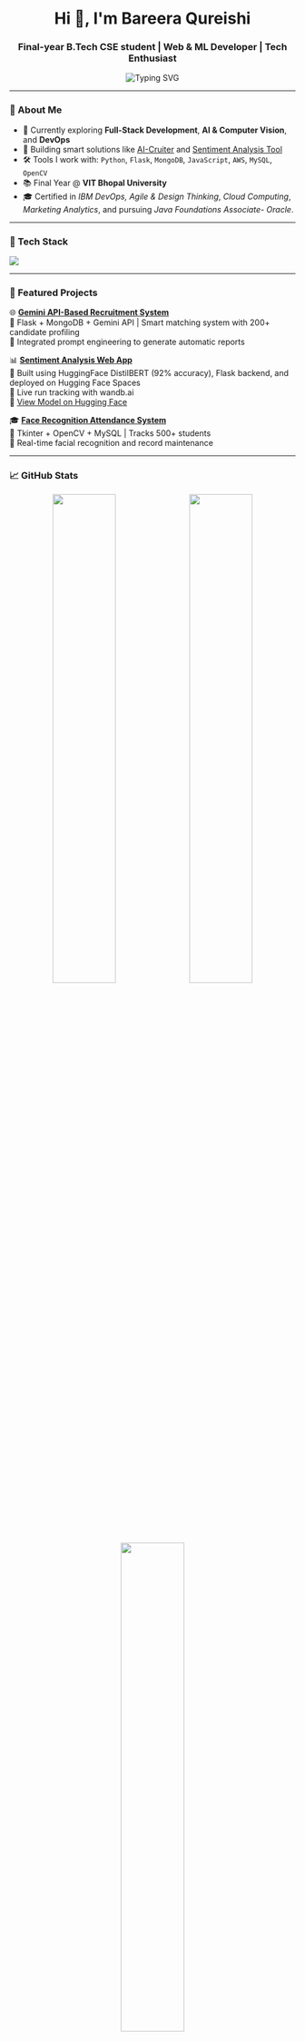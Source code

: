 <h1 align="center">Hi 👋, I'm Bareera Qureishi</h1>
<h3 align="center">Final-year B.Tech CSE student | Web & ML Developer | Tech Enthusiast</h3>

<p align="center">
  <img src="https://readme-typing-svg.herokuapp.com?font=Fira+Code&size=18&pause=1000&color=F76D57&center=true&vCenter=true&width=435&lines=Crafting+AI-Powered+Web+Apps;Loves+Python%2C+Flask+%26+Cloud;Open+Source+Contributor+%7C+Forever+Learning" alt="Typing SVG" />
</p>

---

### 🔎 About Me

- 🌱 Currently exploring **Full-Stack Development**, **AI & Computer Vision**, and **DevOps**
- 🧠 Building smart solutions like [AI-Cruiter](https://github.com/Bareeraq/AI-cruiter) and [Sentiment Analysis Tool](https://github.com/Bareeraq/sentiment-analysis-tool)
- 🛠️ Tools I work with: `Python`, `Flask`, `MongoDB`, `JavaScript`, `AWS`, `MySQL`, `OpenCV`
- 📚 Final Year @ **VIT Bhopal University**
- 🎓 Certified in *IBM DevOps, Agile & Design Thinking*, *Cloud Computing*, *Marketing Analytics*, and pursuing *Java Foundations Associate- Oracle*.

---

### 🧰 Tech Stack

<img src="https://skillicons.dev/icons?i=python,java,cpp,html,css,js,flask,mysql,mongodb,aws,git,github,vscode,opencv,tensorflow" />

---

### 🚀 Featured Projects

🌐 **[Gemini API-Based Recruitment System](https://github.com/Bareeraq/AI-cruiter)**  
🔹 Flask + MongoDB + Gemini API | Smart matching system with 200+ candidate profiling  
🔹 Integrated prompt engineering to generate automatic reports

📊 **[Sentiment Analysis Web App](https://github.com/Bareeraq/sentiment-analysis-tool)**  
🔹 Built using HuggingFace DistilBERT (92% accuracy), Flask backend, and deployed on Hugging Face Spaces  
🔹 Live run tracking with wandb.ai  
🔗 [View Model on Hugging Face](https://huggingface.co/bareeraqrsh/Sentiment-analysis-tool)

🎓 **[Face Recognition Attendance System](https://github.com/Bareeraq/Face_recognition_system)**  
🔹 Tkinter + OpenCV + MySQL | Tracks 500+ students  
🔹 Real-time facial recognition and record maintenance

---

### 📈 GitHub Stats

<p align="center">
  <img src="https://github-readme-stats.vercel.app/api?username=Bareeraq&show_icons=true&theme=radical" width="47%"/>
  <img src="https://streak-stats.demolab.com?user=Bareeraq&theme=radical" width="47%"/>
</p>
<p align="center">
  <img src="https://github-readme-stats.vercel.app/api/top-langs/?username=Bareeraq&layout=compact&theme=radical" width="47%"/>
</p>

---

### 💼 Connect with Me

[![LinkedIn](https://img.shields.io/badge/LinkedIn-Bareera%20Qureishi-blue?logo=linkedin)](https://www.linkedin.com/in/bareera-qureishi/)
[![Gmail](https://img.shields.io/badge/Gmail-bareera.qureishi7@gmail.com-red?logo=gmail)](mailto:bareera.qureishi7@gmail.com)
[![GitHub](https://img.shields.io/badge/GitHub-Bareeraq-black?logo=github)](https://github.com/Bareeraq)

---

<details>
  <summary>📌 Resume & Certificates</summary>

- 📄 [View My Resume](https://github.com/Bareeraq/My_Resume/blob/main/Bareera_Qureishi_Resume.pdf)
- 📃 [Cloud Computing - NPTEL](https://drive.google.com/file/d/127nCS9yUsB7K8TPdUx0lehtelpC-foKc/view?usp=sharing)
- 📃 [Marketing Analytics - NPTEL](https://drive.google.com/file/d/14tDyFuD4_t45gnlIWNQxj_Yn82vTKuMn/view?usp=sharing)
- 📃 [DevOps, Agile & Design Thinking - IBM]
- 📃 [DevOps V2 - IBM]
  
</details>

---

✨ _“Learning is a journey — and I code along the way.”_  
